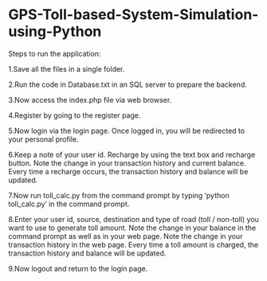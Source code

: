 # GPS-Toll-based-System-Simulation-using-Python
Steps to run the application:

1.Save all the files in a single folder.

2.Run the code in Database.txt in an SQL server to prepare the backend.

3.Now access the index.php file via web browser.

4.Register by going to the register page.

5.Now login via the login page. Once logged in, you will be redirected to your personal profile.

6.Keep a note of your user id. Recharge by using the text box and recharge button. Note the change in your transaction history and current balance. Every time a recharge occurs, the transaction history and balance will be updated. 

7.Now run toll_calc.py from the command prompt by typing ‘python toll_calc.py’ in the command prompt.

8.Enter your user id, source, destination and type of road (toll / non-toll) you want to use to generate toll amount. Note the change in your balance in the command prompt as well as in your web page. Note the change in your transaction history in the web page. Every time a toll amount is charged, the transaction history and balance will be updated. 

9.Now logout and return to the login page.
